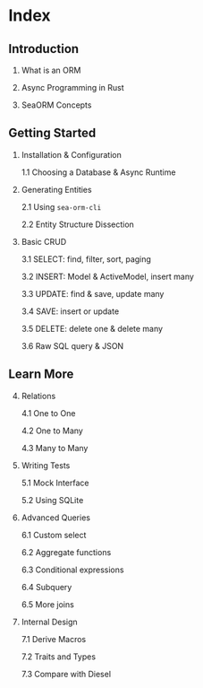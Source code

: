 # Index

## Introduction

1. What is an ORM

2. Async Programming in Rust

3. SeaORM Concepts

## Getting Started

1. Installation & Configuration

	1.1 Choosing a Database & Async Runtime

2. Generating Entities

	2.1 Using `sea-orm-cli`

	2.2 Entity Structure Dissection

3. Basic CRUD

	3.1 SELECT: find, filter, sort, paging

	3.2 INSERT: Model & ActiveModel, insert many

	3.3 UPDATE: find & save, update many

	3.4 SAVE: insert or update

	3.5 DELETE: delete one & delete many

	3.6 Raw SQL query & JSON

## Learn More

4. Relations

	4.1 One to One

	4.2 One to Many

	4.3 Many to Many

5. Writing Tests

	5.1 Mock Interface

	5.2 Using SQLite

6. Advanced Queries

	6.1 Custom select

	6.2 Aggregate functions

	6.3 Conditional expressions

	6.4 Subquery

	6.5 More joins

7. Internal Design

	7.1 Derive Macros

	7.2 Traits and Types

	7.3 Compare with Diesel